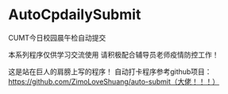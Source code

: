 # AutoCpdailySubmit
CUMT今日校园晨午检自动提交

本系列程序仅供学习交流使用
请积极配合辅导员老师疫情防控工作！

这是站在巨人的肩膀上写的程序！
自动打卡程序参考github项目：https://github.com/ZimoLoveShuang/auto-submit（大佬！！！）
